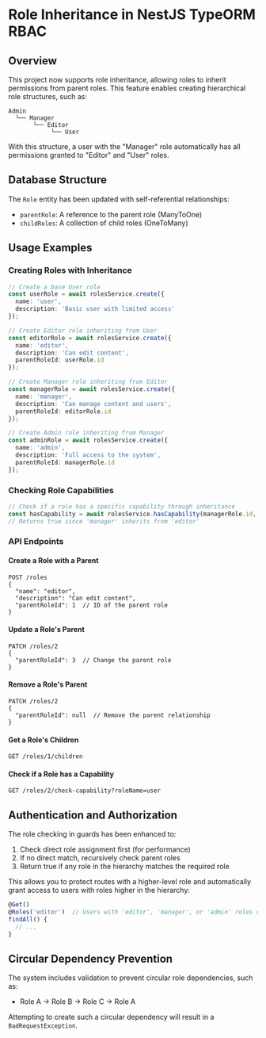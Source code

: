 # Role Inheritance in NestJS TypeORM RBAC

## Overview

This project now supports role inheritance, allowing roles to inherit permissions from parent roles. This feature enables creating hierarchical role structures, such as:

```
Admin
  └── Manager
       └── Editor
            └── User
```

With this structure, a user with the "Manager" role automatically has all permissions granted to "Editor" and "User" roles.

## Database Structure

The `Role` entity has been updated with self-referential relationships:

- `parentRole`: A reference to the parent role (ManyToOne)
- `childRoles`: A collection of child roles (OneToMany)

## Usage Examples

### Creating Roles with Inheritance

```typescript
// Create a base User role
const userRole = await rolesService.create({ 
  name: 'user', 
  description: 'Basic user with limited access' 
});

// Create Editor role inheriting from User
const editorRole = await rolesService.create({ 
  name: 'editor', 
  description: 'Can edit content', 
  parentRoleId: userRole.id 
});

// Create Manager role inheriting from Editor
const managerRole = await rolesService.create({ 
  name: 'manager', 
  description: 'Can manage content and users', 
  parentRoleId: editorRole.id 
});

// Create Admin role inheriting from Manager
const adminRole = await rolesService.create({ 
  name: 'admin', 
  description: 'Full access to the system', 
  parentRoleId: managerRole.id 
});
```

### Checking Role Capabilities

```typescript
// Check if a role has a specific capability through inheritance
const hasCapability = await rolesService.hasCapability(managerRole.id, 'editor');
// Returns true since 'manager' inherits from 'editor'
```

### API Endpoints

#### Create a Role with a Parent

```http
POST /roles
{
  "name": "editor",
  "description": "Can edit content",
  "parentRoleId": 1  // ID of the parent role
}
```

#### Update a Role's Parent

```http
PATCH /roles/2
{
  "parentRoleId": 3  // Change the parent role
}
```

#### Remove a Role's Parent

```http
PATCH /roles/2
{
  "parentRoleId": null  // Remove the parent relationship
}
```

#### Get a Role's Children

```http
GET /roles/1/children
```

#### Check if a Role has a Capability

```http
GET /roles/2/check-capability?roleName=user
```

## Authentication and Authorization

The role checking in guards has been enhanced to:

1. Check direct role assignment first (for performance)
2. If no direct match, recursively check parent roles
3. Return true if any role in the hierarchy matches the required role

This allows you to protect routes with a higher-level role and automatically grant access to users with roles higher in the hierarchy:

```typescript
@Get()
@Roles('editor')  // Users with 'editor', 'manager', or 'admin' roles can access
findAll() {
  // ...
}
```

## Circular Dependency Prevention

The system includes validation to prevent circular role dependencies, such as:

- Role A → Role B → Role C → Role A

Attempting to create such a circular dependency will result in a `BadRequestException`.
